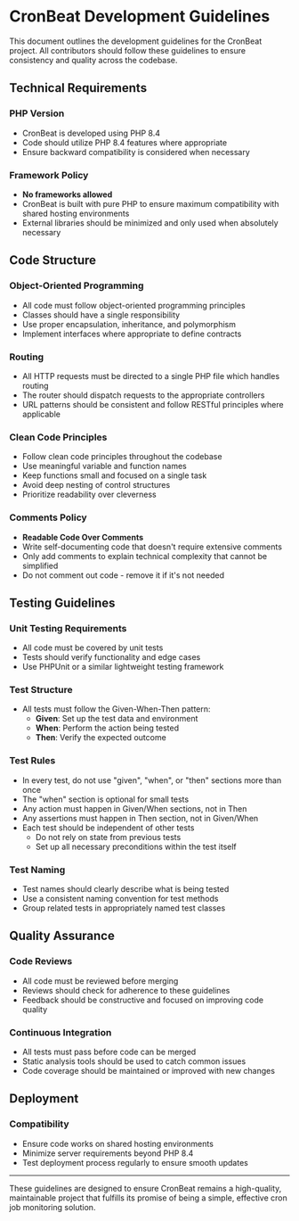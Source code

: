 # CronBeat Development Guidelines

This document outlines the development guidelines for the CronBeat project. All contributors should follow these guidelines to ensure consistency and quality across the codebase.

## Technical Requirements

### PHP Version
- CronBeat is developed using PHP 8.4
- Code should utilize PHP 8.4 features where appropriate
- Ensure backward compatibility is considered when necessary

### Framework Policy
- **No frameworks allowed**
- CronBeat is built with pure PHP to ensure maximum compatibility with shared hosting environments
- External libraries should be minimized and only used when absolutely necessary

## Code Structure

### Object-Oriented Programming
- All code must follow object-oriented programming principles
- Classes should have a single responsibility
- Use proper encapsulation, inheritance, and polymorphism
- Implement interfaces where appropriate to define contracts

### Routing
- All HTTP requests must be directed to a single PHP file which handles routing
- The router should dispatch requests to the appropriate controllers
- URL patterns should be consistent and follow RESTful principles where applicable

### Clean Code Principles
- Follow clean code principles throughout the codebase
- Use meaningful variable and function names
- Keep functions small and focused on a single task
- Avoid deep nesting of control structures
- Prioritize readability over cleverness

### Comments Policy
- **Readable Code Over Comments**
- Write self-documenting code that doesn't require extensive comments
- Only add comments to explain technical complexity that cannot be simplified
- Do not comment out code - remove it if it's not needed

## Testing Guidelines

### Unit Testing Requirements
- All code must be covered by unit tests
- Tests should verify functionality and edge cases
- Use PHPUnit or a similar lightweight testing framework

### Test Structure
- All tests must follow the Given-When-Then pattern:
  - **Given**: Set up the test data and environment
  - **When**: Perform the action being tested
  - **Then**: Verify the expected outcome

### Test Rules
- In every test, do not use "given", "when", or "then" sections more than once
- The "when" section is optional for small tests
- Any action must happen in Given/When sections, not in Then
- Any assertions must happen in Then section, not in Given/When
- Each test should be independent of other tests
  - Do not rely on state from previous tests
  - Set up all necessary preconditions within the test itself

### Test Naming
- Test names should clearly describe what is being tested
- Use a consistent naming convention for test methods
- Group related tests in appropriately named test classes

## Quality Assurance

### Code Reviews
- All code must be reviewed before merging
- Reviews should check for adherence to these guidelines
- Feedback should be constructive and focused on improving code quality

### Continuous Integration
- All tests must pass before code can be merged
- Static analysis tools should be used to catch common issues
- Code coverage should be maintained or improved with new changes

## Deployment

### Compatibility
- Ensure code works on shared hosting environments
- Minimize server requirements beyond PHP 8.4
- Test deployment process regularly to ensure smooth updates

---

These guidelines are designed to ensure CronBeat remains a high-quality, maintainable project that fulfills its promise of being a simple, effective cron job monitoring solution.